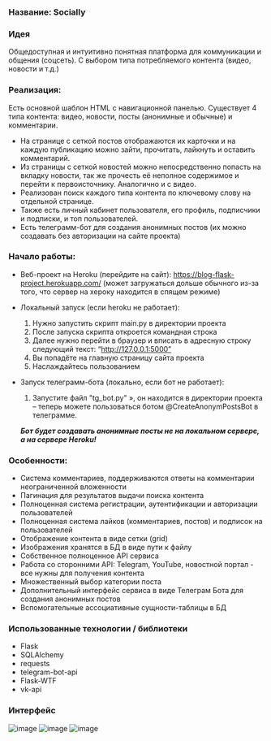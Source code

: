 ### Название: Socially
### Идея
Общедоступная и интуитивно понятная платформа для коммуникации и общения (соцсеть). С выбором типа потребляемого контента (видео, новости и т.д.)
### Реализация:
Есть основной шаблон HTML с навигационной панелью. Существует 4
 типа контента: видео, новости, посты (анонимные и обычные) и комментарии.
 + На странице с сеткой постов отображаются их карточки и на каждую публикацию можно зайти, прочитать, лайкнуть и оставить комментарий. 
+ Из страницы с сеткой новостей можно непосредственно попасть на вкладку новости, так же прочесть её неполное содержимое и перейти к первоисточнику. Аналогично и с видео.
+	Реализован поиск каждого типа контента по ключевому слову на отдельной странице.
+	Также есть личный кабинет пользователя, его профиль, подписчики и подписки, и топ пользователей.
+	Есть телеграмм-бот для создания анонимных постов (их можно создавать без авторизации на сайте проекта)

### Начало работы:
+ Веб-проект на Heroku (перейдите на сайт): https://blog-flask-project.herokuapp.com/
 (может загружаться дольше обычного из-за того, что сервер на хероку находится в спящем режиме)
+ Локальный запуск (если heroku не работает):
   1)	Нужно запустить скрипт main.py в директории проекта
    2)	После запуска скрипта откроется командная строка
    3)	Далее нужно перейти в браузер и вписать в адресную строку следующий текст: “http://127.0.0.1:5000”
    4)	Вы попадёте на главную страницу сайта проекта
    5)	Наслаждайтесь пользованием
+	Запуск телеграмм-бота (локально, если бот не работает):    
    1)	Запустите файл "tg_bot.py"
    », он находится в директории проекта – теперь можете пользоваться ботом @CreateAnonymPostsBot в телеграмме.
    
      ***Бот будет создавать анонимные посты не на локальном сервере, а на сервере Heroku!***
### Особенности:
+	Система комментариев, поддерживаются ответы на комментарии неограниченной вложенности
+	Пагинация для результатов выдачи поиска контента
+	Полноценная система регистрации, аутентификации и авторизации пользователей
+	Полноценная система лайков (комментариев, постов) и подписок на пользователей
+	Отображение контента в виде сетки (grid)
+	Изображения хранятся в БД в виде пути к файлу
+	Собственное полноценное API сервиса
+ Работа со сторонними API: Telegram, YouTube, новостной портал - все нужны для получения контента
+	Множественный выбор категории поста
+	Дополнительный интерфейс сервиса в виде Телеграм Бота для создания анонимных постов
+	Вспомогательные ассоциативные сущности-таблицы в БД

### Использованные технологии / библиотеки
- Flask
- SQLAlchemy
- requests
- telegram-bot-api
- Flask-WTF
- vk-api

### Интерфейс
![image](https://user-images.githubusercontent.com/74973350/226669555-5b4de124-b661-44f0-892e-11a15654ce08.png)
![image](https://user-images.githubusercontent.com/74973350/226669575-408f5c3f-94a4-433e-b29e-b7f4dfe9a07b.png)
![image](https://user-images.githubusercontent.com/74973350/226669587-3b8ba9e0-da49-410f-8a7a-7b4792862f83.png)

 




 


 
